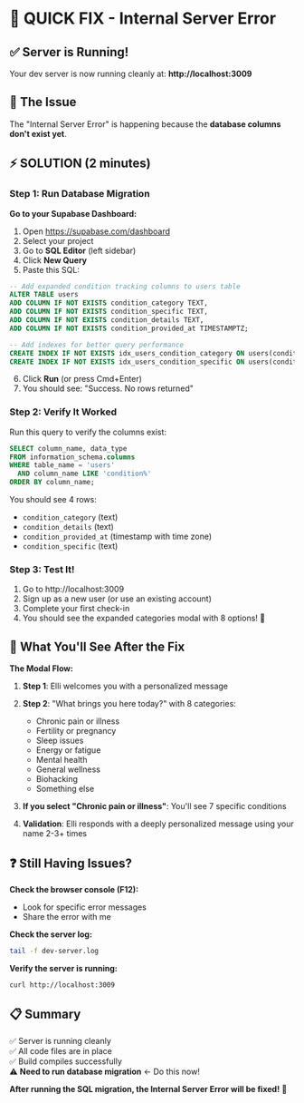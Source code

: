 # 🚀 QUICK FIX - Internal Server Error

## ✅ Server is Running!
Your dev server is now running cleanly at: **http://localhost:3009**

## 🔧 The Issue
The "Internal Server Error" is happening because the **database columns don't exist yet**.

## ⚡ SOLUTION (2 minutes)

### Step 1: Run Database Migration

**Go to your Supabase Dashboard:**
1. Open https://supabase.com/dashboard
2. Select your project
3. Go to **SQL Editor** (left sidebar)
4. Click **New Query**
5. Paste this SQL:

```sql
-- Add expanded condition tracking columns to users table
ALTER TABLE users 
ADD COLUMN IF NOT EXISTS condition_category TEXT,
ADD COLUMN IF NOT EXISTS condition_specific TEXT,
ADD COLUMN IF NOT EXISTS condition_details TEXT,
ADD COLUMN IF NOT EXISTS condition_provided_at TIMESTAMPTZ;

-- Add indexes for better query performance
CREATE INDEX IF NOT EXISTS idx_users_condition_category ON users(condition_category);
CREATE INDEX IF NOT EXISTS idx_users_condition_specific ON users(condition_specific);
```

6. Click **Run** (or press Cmd+Enter)
7. You should see: "Success. No rows returned"

### Step 2: Verify It Worked

Run this query to verify the columns exist:

```sql
SELECT column_name, data_type 
FROM information_schema.columns 
WHERE table_name = 'users' 
  AND column_name LIKE 'condition%'
ORDER BY column_name;
```

You should see 4 rows:
- `condition_category` (text)
- `condition_details` (text)
- `condition_provided_at` (timestamp with time zone)
- `condition_specific` (text)

### Step 3: Test It!

1. Go to http://localhost:3009
2. Sign up as a new user (or use an existing account)
3. Complete your first check-in
4. You should see the expanded categories modal with 8 options! 🎉

## 🎯 What You'll See After the Fix

**The Modal Flow:**
1. **Step 1**: Elli welcomes you with a personalized message
2. **Step 2**: "What brings you here today?" with 8 categories:
   - Chronic pain or illness
   - Fertility or pregnancy
   - Sleep issues
   - Energy or fatigue
   - Mental health
   - General wellness
   - Biohacking
   - Something else

3. **If you select "Chronic pain or illness"**: You'll see 7 specific conditions
4. **Validation**: Elli responds with a deeply personalized message using your name 2-3+ times

## ❓ Still Having Issues?

**Check the browser console (F12):**
- Look for specific error messages
- Share the error with me

**Check the server log:**
```bash
tail -f dev-server.log
```

**Verify the server is running:**
```bash
curl http://localhost:3009
```

## 📋 Summary

✅ Server is running cleanly  
✅ All code files are in place  
✅ Build compiles successfully  
⚠️ **Need to run database migration** ← Do this now!  

**After running the SQL migration, the Internal Server Error will be fixed!** 💙
